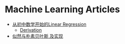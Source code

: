 # Machine Learning Articles
+ <a href="http://www.makiror.xyz/pdf/004.pdf">从初中数学开始的Linear
Regression</a>
  +  [Derivation](http://www.makiror.xyz/pdf/derivation/01.pdf)
+ <a href="http://www.makiror.xyz/pdf/008.pdf">似然与朴素贝叶斯 及实现</a>

